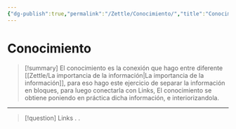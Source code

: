 ```yaml
---
{"dg-publish":true,"permalink":"/Zettle/Conocimiento/","title":"Conocimiento","tags":["ZeType/Pensamiento"],"updated":"2023-09-25T12:37:13.081-05:00"}
---
```



# Conocimiento

> [!summary] 
> El conocimiento es la conexión que hago entre diferente [[Zettle/La importancia de la información\|La importancia de la información]], para eso hago este ejercicio de separar la información en bloques, para luego conectarla con Links, El conocimiento se obtiene poniendo en práctica dicha información, e interiorizandola.

- - - 
> [!question] Links
> .
> .
